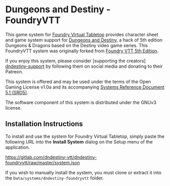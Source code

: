 # Dungeons and Destiny - FoundryVTT

This game system for [Foundry Virtual Tabletop][foundryvtt] provides character
sheet and game system support for [Dungeons and Destiny][dndestiny], a hack of
5th edition Dungeons & Dragons based on the Destiny video game series. This
FoundryVTT system was originally forked from
[Foundry VTT 5th Edition][foundryvtt-5e].

If you enjoy this system, please consider [supporting the creators]
[dndestiny-support] by following them on social media and donating to their
Patreon.

This system is offered and may be used under the terms of the Open Gaming
License v1.0a and its accompanying
[Systems Reference Document 5.1 (SRD5)][srd5].

The software component of this system is distributed under the GNUv3 license.

## Installation Instructions

To install and use the system for Foundry Virtual Tabletop, simply paste the
following URL into the **Install System** dialog on the Setup menu of the
application.

https://gitlab.com/dndestiny-vtt/dndestiny-foundryvtt/raw/master/system.json

If you wish to manually install the system, you must clone or extract it into
the ``Data/systems/dndestiny-foundryvtt`` folder.

[dndestiny]: https://dndestinyproject.com/
[dndestiny-support]: https://dndestinyproject.com/support
[foundryvtt]: http://foundryvtt.com
[foundryvtt-5e]: https://gitlab.com/foundrynet/dnd5e
[srd5]: http://media.wizards.com/2016/downloads/DND/SRD-OGL_V5.1.pdf